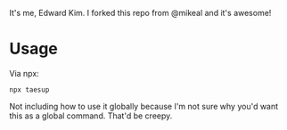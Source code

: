 It's me, Edward Kim. I forked this repo from @mikeal and it's awesome!

# Usage
Via npx:
```
npx taesup
```

Not including how to use it globally because I'm not sure why you'd want this as a global command. That'd be creepy.

